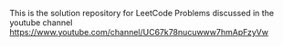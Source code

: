 This is the solution repository for LeetCode Problems discussed in the youtube channel https://www.youtube.com/channel/UC67k78nucuwww7hmApFzyVw

